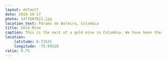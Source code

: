 ```yaml
---
layout: default
date: 2016-10-17
photo: 1477607621.jpg
location_text: Páramo de Belmira, Colombia
title: Gold Mine
caption: This is the exit of a gold mine in Colombia. We have been there with a guide to see how does it look like. We did see some small gold 'stream'. We also woke up few bats on our way haha!
location:
    latitude: 6.72535
    longitude: -75.69528
ratio: 0.75
---
```

